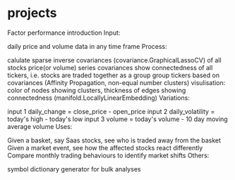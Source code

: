 # projects

Factor performance introduction
Input:

daily price and volume data in any time frame
Process:

calulate sparse inverse covariances (covariance.GraphicalLassoCV) of all stocks price(or volume) series
covariances show connectedness of all tickers, i.e. stocks are traded together as a group
group tickers based on covariances (Affinity Propagation, non-equal number clusters)
visulisation: color of nodes showing clusters, thickness of edges showing connectedness (manifold.LocallyLinearEmbedding)
Variations:

input 1 daily_change = close_price - open_price
input 2 daily_volatility = today's high - today's low
input 3 volume = today's volume - 10 day moving average volume
Uses:

Given a basket, say Saas stocks, see who is traded away from the basket
Given a market event, see how the affected stocks react differently
Compare monthly trading behaviours to identify market shifts
Others:

symbol dictionary generator for bulk analyses
